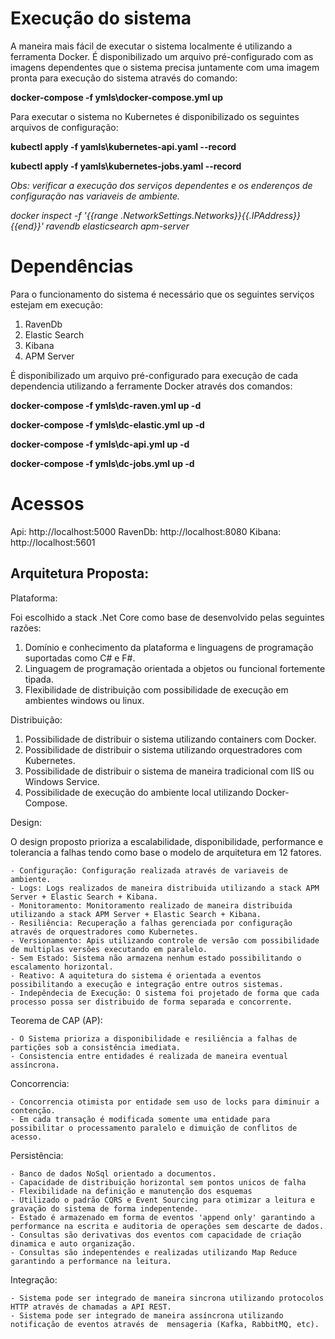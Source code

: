 # Execução do sistema
A maneira mais fácil de executar o sistema localmente é utilizando a ferramenta Docker. É disponibilizado um arquivo pré-configurado
com as imagens dependentes que o sistema precisa juntamente com uma imagem pronta para execução do sistema através do comando:

**docker-compose -f ymls\docker-compose.yml up**

Para executar o sistema no Kubernetes é disponibilizado os seguintes arquivos de configuração:

**kubectl apply -f yamls\kubernetes-api.yaml --record** 

**kubectl apply -f yamls\kubernetes-jobs.yaml --record** 

*Obs: verificar a execução dos serviços dependentes e os enderenços de configuração nas variaveis de ambiente.*

*docker inspect -f '{{range .NetworkSettings.Networks}}{{.IPAddress}}{{end}}' ravendb elasticsearch apm-server*

# Dependências
Para o funcionamento do sistema é necessário que os seguintes serviços estejam em execução:

1. RavenDb
2. Elastic Search
3. Kibana
4. APM Server

É disponibilizado um arquivo pré-configurado para execução de cada dependencia utilizando a ferramente Docker através dos comandos:

**docker-compose -f ymls\dc-raven.yml up -d**

**docker-compose -f ymls\dc-elastic.yml up -d**

**docker-compose -f ymls\dc-api.yml up -d**

**docker-compose -f ymls\dc-jobs.yml up -d**

# Acessos

Api: http://localhost:5000
RavenDb: http://localhost:8080
Kibana: http://localhost:5601

## Arquitetura Proposta:
Plataforma:

Foi escolhido a stack .Net Core como base de desenvolvido pelas seguintes razões:

1. Domínio e conhecimento da plataforma e linguagens de programação suportadas como C# e F#.
2. Linguagem de programação orientada a objetos ou funcional fortemente tipada.
3. Flexibilidade de distribuição com possibilidade de execução em ambientes windows ou linux.

Distribuição:

1. Possibilidade de distribuir o sistema utilizando containers com Docker.
2. Possibilidade de distribuir o sistema utilizando orquestradores com Kubernetes.
3. Possibilidade de distribuir o sistema de maneira tradicional com IIS ou Windows Service.
4. Possibilidade de execução do ambiente local utilizando Docker-Compose.

Design:

O design proposto prioriza a  escalabilidade, disponibilidade, performance e tolerancia a falhas tendo como base o modelo de arquitetura em 12 fatores.

	- Configuração: Configuração realizada através de variaveis de ambiente.
	- Logs: Logs realizados de maneira distribuida utilizando a stack APM Server + Elastic Search + Kibana.
	- Monitoramento: Monitoramento realizado de maneira distribuida utilizando a stack APM Server + Elastic Search + Kibana.
	- Resiliência: Recuperação a falhas gerenciada por configuração através de orquestradores como Kubernetes.
	- Versionamento: Apis utilizando controle de versão com possibilidade de multiplas versões executando em paralelo.
	- Sem Estado: Sistema não armazena nenhum estado possibilitando o escalamento horizontal.
	- Reativo: A aquitetura do sistema é orientada a eventos possibilitando a execução e integração entre outros sistemas.
	- Indepêndecia de Execução: O sistema foi projetado de forma que cada processo possa ser distribuido de forma separada e concorrente.
	
Teorema de CAP (AP): 

	- O Sistema prioriza a disponibilidade e resiliência a falhas de partições sob a consistência imediata.
	- Consistencia entre entidades é realizada de maneira eventual assíncrona.
	
Concorrencia:

	- Concorrencia otimista por entidade sem uso de locks para diminuir a contenção.
	- Em cada transação é modificada somente uma entidade para possibilitar o processamento paralelo e dimuição de conflitos de acesso.
	
Persistência:	

	- Banco de dados NoSql orientado a documentos.
	- Capacidade de distribuição horizontal sem pontos unicos de falha
	- Flexibilidade na definição e manutenção dos esquemas
	- Utilizado o padrão CQRS e Event Sourcing para otimizar a leitura e gravação do sistema de forma indepentende.
	- Estado é armazenado em forma de eventos 'append only' garantindo a performance na escrita e auditoria de operações sem descarte de dados.
	- Consultas são derivativas dos eventos com capacidade de criação dinamica e auto organização.
	- Consultas são indepentendes e realizadas utilizando Map Reduce garantindo a performance na leitura.
	
Integração:

	- Sistema pode ser integrado de maneira sincrona utilizando protocolos HTTP através de chamadas a API REST.
	- Sistema pode ser integrado de maneira assíncrona utilizando notificação de eventos através de  mensageria (Kafka, RabbitMQ, etc).